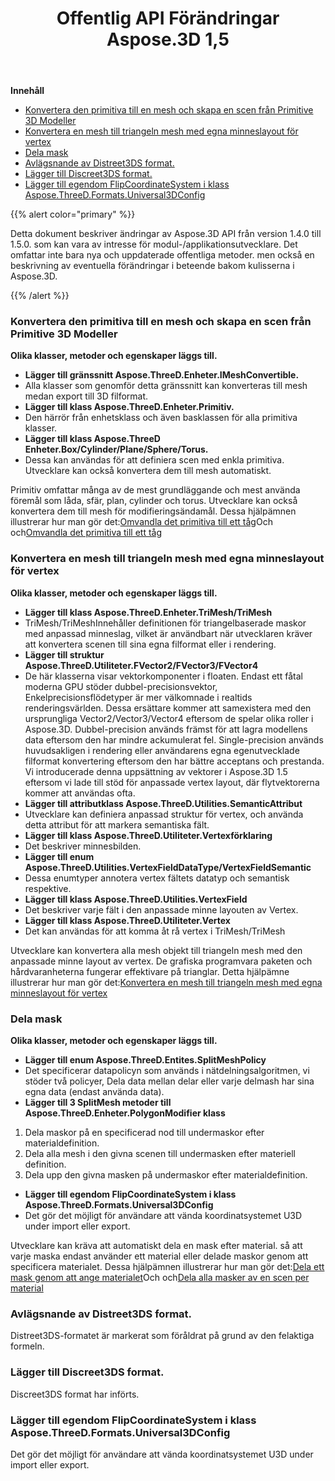 ﻿---
title: Offentlig API Förändringar Aspose.3D 1,5
type: docs
weight: 20
url: /sv/net/public-api-changes-in-aspose-3d-1-5-0/
---
**Innehåll**

- [Konvertera den primitiva till en mesh och skapa en scen från Primitive 3D Modeller](#PublicAPIChangesinAspose.3D1.5.0-ConvertthePrimitivetoaMeshandCreateaScenefromPrimitive3DModels)
- [Konvertera en mesh till triangeln mesh med egna minneslayout för vertex](#PublicAPIChangesinAspose.3D1.5.0-ConvertaMeshtoTriangleMeshwithCustomMemoryLayoutoftheVertex)
- [Dela mask](#PublicAPIChangesinAspose.3D1.5.0-SplitMesh)
- [Avlägsnande av Distreet3DS format.](#PublicAPIChangesinAspose.3D1.5.0-RemovalofDistreet3DSformat.)
- [Lägger till Discreet3DS format.](#PublicAPIChangesinAspose.3D1.5.0-AddsDiscreet3DSformat.)
- [Lägger till egendom FlipCoordinateSystem i klass Aspose.ThreeD.Formats.Universal3DConfig](#PublicAPIChangesinAspose.3D1.5.0-AddspropertyFlipCoordinateSysteminclassAspose.ThreeD.Formats.Universal3DConfig)

{{% alert color="primary" %}} 

Detta dokument beskriver ändringar av Aspose.3D API från version 1.4.0 till 1.5.0. som kan vara av intresse för modul-/applikationsutvecklare. Det omfattar inte bara nya och uppdaterade offentliga metoder. men också en beskrivning av eventuella förändringar i beteende bakom kulisserna i Aspose.3D.

{{% /alert %}} 
### **Konvertera den primitiva till en mesh och skapa en scen från Primitive 3D Modeller**
**Olika klasser, metoder och egenskaper läggs till.**

- **Lägger till gränssnitt Aspose.ThreeD.Enheter.IMeshConvertible.** 
- Alla klasser som genomför detta gränssnitt kan konverteras till mesh medan export till 3D filformat.
- **Lägger till klass Aspose.ThreeD.Enheter.Primitiv.** 
- Den härrör från enhetsklass och även basklassen för alla primitiva klasser.
- **Lägger till klass Aspose.ThreeD Enheter.Box/Cylinder/Plane/Sphere/Torus.** 
- Dessa kan användas för att definiera scen med enkla primitiva. Utvecklare kan också konvertera dem till mesh automatiskt.

Primitiv omfattar många av de mest grundläggande och mest använda föremål som låda, sfär, plan, cylinder och torus. Utvecklare kan också konvertera dem till mesh för modifieringsändamål. Dessa hjälpämnen illustrerar hur man gör det:[Omvandla det primitiva till ett tåg](http://www.aspose.com/docs/display/3dnet/Create+a+Scene+from+Primitive+3D+Models)Och och[Omvandla det primitiva till ett tåg](http://www.aspose.com/docs/display/3dnet/Convert+a+Mesh+to+Triangle+Mesh+and+Primitive+to+a+Mesh#ConvertaMeshtoTriangleMeshandPrimitivetoaMesh-ConvertthePrimitivetoaMesh)
### **Konvertera en mesh till triangeln mesh med egna minneslayout för vertex**
**Olika klasser, metoder och egenskaper läggs till.**

- **Lägger till klass Aspose.ThreeD.Enheter.TriMesh/TriMesh<T>** 
- TriMesh/TriMesh<T>Innehåller definitionen för triangelbaserade maskor med anpassad minneslag, vilket är användbart när utvecklaren kräver att konvertera scenen till sina egna filformat eller i rendering.
- **Lägger till struktur Aspose.ThreeD.Utiliteter.FVector2/FVector3/FVector4** 
- De här klasserna visar vektorkomponenter i floaten. Endast ett fåtal moderna GPU stöder dubbel-precisionsvektor, Enkelprecisionsflödetyper är mer välkomnade i realtids renderingsvärlden. Dessa ersättare kommer att samexistera med den ursprungliga Vector2/Vector3/Vector4 eftersom de spelar olika roller i Aspose.3D. Dubbel-precision används främst för att lagra modellens data eftersom den har mindre ackumulerat fel. Single-precision används huvudsakligen i rendering eller användarens egna egenutvecklade filformat konvertering eftersom den har bättre acceptans och prestanda. Vi introducerade denna uppsättning av vektorer i Aspose.3D 1.5 eftersom vi lade till stöd för anpassade vertex layout, där flytvektorerna kommer att användas ofta.
- **Lägger till attributklass Aspose.ThreeD.Utilities.SemanticAttribut** 
- Utvecklare kan definiera anpassad struktur för vertex, och använda detta attribut för att markera semantiska fält.
- **Lägger till klass Aspose.ThreeD.Utiliteter.Vertexförklaring** 
- Det beskriver minnesbilden.
- **Lägger till enum Aspose.ThreeD.Utilities.VertexFieldDataType/VertexFieldSemantic** 
- Dessa enumtyper annotera vertex fältets datatyp och semantisk respektive.
- **Lägger till klass Aspose.ThreeD.Utilities.VertexField** 
- Det beskriver varje fält i den anpassade minne layouten av Vertex.
- **Lägger till klass Aspose.ThreeD.Utiliteter.Vertex** 
- Det kan användas för att komma åt rå vertex i TriMesh/TriMesh<T>

Utvecklare kan konvertera alla mesh objekt till triangeln mesh med den anpassade minne layout av vertex. De grafiska programvara paketen och hårdvaranheterna fungerar effektivare på trianglar. Detta hjälpämne illustrerar hur man gör det:[Konvertera en mesh till triangeln mesh med egna minneslayout för vertex](http://www.aspose.com/docs/display/3dnet/Convert+a+Mesh+to+Triangle+Mesh+and+Primitive+to+a+Mesh#ConvertaMeshtoTriangleMeshandPrimitivetoaMesh-struct)
### **Dela mask**
**Olika klasser, metoder och egenskaper läggs till.**

- **Lägger till enum Aspose.ThreeD.Entites.SplitMeshPolicy** 
- Det specificerar datapolicyn som används i nätdelningsalgoritmen, vi stöder två policyer, Dela data mellan delar eller varje delmash har sina egna data (endast använda data).
- **Lägger till 3 SplitMesh metoder till Aspose.ThreeD.Enheter.PolygonModifier klass** 
1. Dela maskor på en specificerad nod till undermaskor efter materialdefinition.
1. Dela alla mesh i den givna scenen till undermasken efter materiell definition.
1. Dela upp den givna masken på undermaskor efter materialdefinition.
- **Lägger till egendom FlipCoordinateSystem i klass Aspose.ThreeD.Formats.Universal3DConfig** 
- Det gör det möjligt för användare att vända koordinatsystemet U3D under import eller export.

Utvecklare kan kräva att automatiskt dela en mask efter material. så att varje maska endast använder ett material eller delade maskor genom att specificera materialet. Dessa hjälpämnen illustrerar hur man gör det:[Dela ett mask genom att ange materialet](http://www.aspose.com/docs/display/3dnet/Split+Mesh#SplitMesh-SplitaMeshbySpecifyingtheMaterial)Och och[Dela alla masker av en scen per material](http://www.aspose.com/docs/display/3dnet/Split+Mesh#SplitMesh-SplitAllMeshesofaScenePerMaterial)
### **Avlägsnande av Distreet3DS format.**
Distreet3DS-formatet är markerat som föråldrat på grund av den felaktiga formeln.
### **Lägger till Discreet3DS format.**
Discreet3DS format har införts.
### **Lägger till egendom FlipCoordinateSystem i klass Aspose.ThreeD.Formats.Universal3DConfig**
Det gör det möjligt för användare att vända koordinatsystemet U3D under import eller export.
